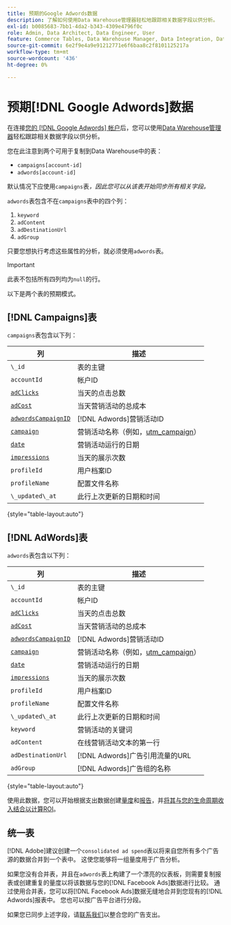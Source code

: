 ```yaml
---
title: 预期的Google Adwords数据
description: 了解如何使用Data Warehouse管理器轻松地跟踪相关数据字段以供分析。
exl-id: b0085683-7bb1-4da2-b343-4309e4796f0c
role: Admin, Data Architect, Data Engineer, User
feature: Commerce Tables, Data Warehouse Manager, Data Integration, Data Import/Export
source-git-commit: 6e2f9e4a9e91212771e6f6baa8c2f8101125217a
workflow-type: tm+mt
source-wordcount: '436'
ht-degree: 0%

---
```


# 预期[!DNL Google Adwords]数据

在连接[您的 [!DNL Google Adwords] 帐户](../integrations/google-adwords.md)后，您可以使用[Data Warehouse管理器](../../data-warehouse-mgr/tour-dwm.md)轻松跟踪相关数据字段以供分析。

您在此注意到两个可用于复制到Data Warehouse中的表：

* `campaigns[account-id]`
* `adwords[account-id]`

默认情况下应使用`campaigns`表&#x200B;*，因此您可以从该表开始同步所有相关字段。*

`adwords`表包含不在`campaigns`表中的四个列：

1. `keyword`
1. `adContent`
1. `adDestinationUrl`
1. `adGroup`

只要您想执行考虑这些属性的分析，就必须使用`adwords`表。

>[!IMPORTANT]
>
>此表不包括所有四列均为`null`的行。

以下是两个表的预期模式。

## [!DNL Campaigns]表

`campaigns`表包含以下列：

| **列** | **描述** |
|-----|-----|
| `\_id` | 表的主键 |
| `accountId` | 帐户ID |
| [`adClicks`](https://ga-dev-tools.google/dimensions-metrics-explorer/#view=detail&amp;group=adwords&amp;jump=ga_adclicks) | 当天的点击总数 |
| [`adCost`](https://ga-dev-tools.google/dimensions-metrics-explorer/#view=detail&amp;group=adwords&amp;jump=ga_adcost) | 当天营销活动的总成本 |
| [`adwordsCampaignID`](https://ga-dev-tools.google/dimensions-metrics-explorer/#view=detail&amp;group=adwords&amp;jump=ga_adwordscampaignid) | [!DNL Adwords]营销活动ID |
| [`campaign`](https://ga-dev-tools.google/dimensions-metrics-explorer/#view=detail&amp;group=traffic_sources&amp;jump=ga_campaign) | 营销活动名称（例如，[utm\_campaign](https://support.google.com/analytics/answer/1033867?hl=en)） |
| [`date`](https://ga-dev-tools.google/dimensions-metrics-explorer/#view=detail&amp;group=time&amp;jump=ga_date) | 营销活动运行的日期 |
| [`impressions`](https://ga-dev-tools.google/dimensions-metrics-explorer/#view=detail&amp;group=adwords&amp;jump=ga_impressions) | 当天的展示次数 |
| `profileId` | 用户档案ID |
| `profileName` | 配置文件名称 |
| `\_updated\_at` | 此行上次更新的日期和时间 |

{style="table-layout:auto"}

## [!DNL AdWords]表

`adwords`表包含以下列：

| **列** | **描述** |
|-----|-----|
| `\_id` | 表的主键 |
| `accountId` | 帐户ID |
| [`adClicks`](https://ga-dev-tools.google/dimensions-metrics-explorer/#view=detail&amp;group=adwords&amp;jump=ga_adclicks) | 当天的点击总数 |
| [`adCost`](https://ga-dev-tools.google/dimensions-metrics-explorer/#view=detail&amp;group=adwords&amp;jump=ga_adcost) | 当天营销活动的总成本 |
| [`adwordsCampaignID`](https://ga-dev-tools.google/dimensions-metrics-explorer/#view=detail&amp;group=adwords&amp;jump=ga_adwordscampaignid) | [!DNL Adwords]营销活动ID |
| [`campaign`](https://ga-dev-tools.google/dimensions-metrics-explorer/#view=detail&amp;group=traffic_sources&amp;jump=ga_campaign) | 营销活动名称（例如，[utm\_campaign](https://support.google.com/analytics/answer/1033867?hl=en)） |
| [`date`](https://ga-dev-tools.google/dimensions-metrics-explorer/#view=detail&amp;group=time&amp;jump=ga_date) | 营销活动运行的日期 |
| [`impressions`](https://ga-dev-tools.google/dimensions-metrics-explorer/#view=detail&amp;group=adwords&amp;jump=ga_impressions) | 当天的展示次数 |
| `profileId` | 用户档案ID |
| `profileName` | 配置文件名称 |
| `\_updated\_at` | 此行上次更新的日期和时间 |
| `keyword` | 营销活动的关键词 |
| `adContent` | 在线营销活动文本的第一行 |
| `adDestinationUrl` | [!DNL Adwords]广告引用流量的URL |
| `adGroup` | [!DNL Adwords]广告组的名称 |

{style="table-layout:auto"}

使用此数据，您可以开始根据支出数据创建[量度](../../../data-user/reports/ess-manage-data-metrics.md)和[报告](../../../tutorials/using-visual-report-builder.md)，并[将其与您的生命周期收入结合以计算ROI](../../analysis/roi-ad-camp.md)。

## 统一表

[!DNL Adobe]建议创建一个`consolidated ad spend`表以将来自您所有多个广告源的数据合并到一个表中。 这使您能够将一组量度用于广告分析。

如果您没有合并表，并且在`adwords`表上构建了一个漂亮的仪表板，则需要复制报表或创建重复的量度以将该数据与您的[!DNL Facebook Ads]数据进行比较。 通过使用合并表，您可以将[!DNL Facebook Ads]数据无缝地合并到您现有的[!DNL Adwords]报表中。 您也可以按广告平台进行分段。

如果您已同步上述字段，请[联系我们](https://experienceleague.adobe.com/docs/commerce-knowledge-base/kb/troubleshooting/miscellaneous/mbi-service-policies.html?lang=zh-Hans)以整合您的广告支出。
